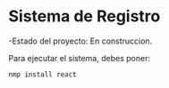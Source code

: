 <h1> Sistema de Registro</h1>

-Estado del proyecto: En construccion.

Para ejecutar el sistema, debes poner:

````nmp install react````
